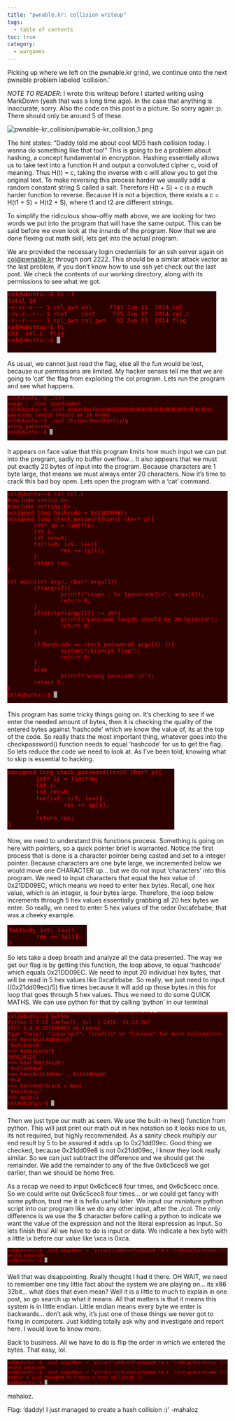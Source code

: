```yaml
---
title: "pwnable.kr: collision writeup"
tags:
  - table of contents
toc: true
category:
  - wargames
---
```



Picking up where we left on the pwnable.kr grind, we continue onto the next pwnable problem labeled ‘collision.’ 

*NOTE TO READER*: I wrote this writeup before I started writing using MarkDown
(yeah that was a long time ago). In the case that anything is inaccurate, sorry.
Also the code on this post is a picture. So sorry again :p. There should only be
around 5 of these.

![pwnable-kr_collision/pwnable-kr_collision_1.png](/assets/images/wargames/pwnable-kr_collision/pwnable-kr_collision_1.png)

The hint states: “Daddy told me about cool MD5 hash collision today. I wanna do something like that too!” This is going to be a problem about hashing, a concept fundamental in encryption. Hashing essentially allows us to take text into a function H and output a convoluted cipher c, void of meaning. Thus H(t) = c, taking the inverse with c will allow you to get the original text. To make reversing this process harder we usually add a random constant string S called a salt. Therefore H(t + S) = c is a much harder function to reverse. Because H is not a bijection, there exists a c = H(t1 + S) = H(t2 + S), where t1 and t2 are different strings.

To simplify the ridiculous show-offiy math above, we are looking for two words we put into the program that will have the same output. This can be said before we even look at the innards of the program. Now that we are done flexing out math skill, lets get into the actual program. 

We are provided the necessary login credentials for an ssh server again on col@pwnable.kr through port 2222. This should be a similar attack vector as the last problem, if you don’t know how to use ssh yet check out the last post. We check the contents of our working directory, along with its permissions to see what we got. 

![pwnable-kr_collision/pwnable-kr_collision_2.png](/assets/images/wargames/pwnable-kr_collision/pwnable-kr_collision_2.png)

As usual, we cannot just read the flag, else all the fun would be lost, because our permissions are limited. My hacker senses tell me that we are going to ‘cat’ the flag from exploiting the col program. Lets run the program and see what happens. 

![pwnable-kr_collision/pwnable-kr_collision_3.png](/assets/images/wargames/pwnable-kr_collision/pwnable-kr_collision_3.png)

It appears on face value that this program limits how much input we can put into the program, sadly no buffer overflow… It also appears that we must put exactly 20 bytes of input into the program. Because characters are 1 byte large, that means we must always enter 20 characters. Now it’s time to crack this bad boy open. Lets open the program with a ‘cat’ command. 

![pwnable-kr_collision/pwnable-kr_collision_4.png](/assets/images/wargames/pwnable-kr_collision/pwnable-kr_collision_4.png)

This program has some tricky things going on. It’s checking to see if we enter the needed amount of bytes, then it is checking the quality of the entered bytes against ‘hashcode’ which we know the value of, its at the top of the code. So really thats the most important thing, whatever goes into the checkpassword() function needs to equal ‘hashcode’ for us to get the flag. So lets reduce the code we need to look at. As I’ve been told, knowing what to skip is essential to hacking. 


![pwnable-kr_collision/pwnable-kr_collision_5.png](/assets/images/wargames/pwnable-kr_collision/pwnable-kr_collision_5.png)

Now, we need to understand this functions process. Something is going on here with pointers, so a quick pointer brief is warranted. Notice the first process that is done is a character pointer being casted and set to a integer pointer. Because characters are one byte large, we incremented below we would move one CHARACTER up… but we do not input ‘characters’ into this program. We need to input characters that equal the hex value of  0x21DD09EC, which means we need to enter hex bytes. Recall, one hex value, which is an integer, is four bytes large. Therefore, the loop below increments through 5 hex values essentially grabbing all 20 hex bytes we enter. So really, we need to enter 5 hex values of the order 0xcafebabe, that was a cheeky example.


![pwnable-kr_collision/pwnable-kr_collision_6.png](/assets/images/wargames/pwnable-kr_collision/pwnable-kr_collision_6.png)

So lets take a deep breath and analyze all the data presented. The way we get our flag is by getting this function, the loop above, to equal ‘hashcode’ which equals 0x21DD09EC. We need to input 20 individual hex bytes, that will be read in 5 hex values like 0xcafebabe. So really, we just need to input ((0x21dd09ec)/5) five times because it will add up those bytes in this for loop that goes through 5 hex values. Thus we need to do some QUICK MATHS. We can use python for that by calling ‘python’ in our terminal 

![pwnable-kr_collision/pwnable-kr_collision_7.png](/assets/images/wargames/pwnable-kr_collision/pwnable-kr_collision_7.png)

Then we just type our math as seen. We use the built-in hex() function from python. This will just print our math out in hex notation so it looks nice to us, its not required, but highly recommended. As a sanity check multiply our end result by 5 to be assured it adds up to 0x21dd09ec. Good thing we checked, because 0x21dd09e8 is not  0x21dd09ec, I know they look really similar. So we can just subtract the difference and we should get the remainder. We add the remainder to any of the five 0x6c5cec8 we got earlier, than we should be home free.

As a recap we need to input  0x6c5cec8 four times, and 0x6c5cecc once. So we could write out  0x6c5cec8 four times… or we could get fancy with some python, trust me it is hella useful later. We input our miniature python script into our program like we do any other input, after the ./col. The only difference is we use the $ character before calling a python to indicate we want the value of the expression and not the literal expression as input. So lets finish this! All we have to do is input or data. We indicate a hex byte with a little \x before our value like \xca is 0xca.


![pwnable-kr_collision/pwnable-kr_collision_8.png](/assets/images/wargames/pwnable-kr_collision/pwnable-kr_collision_8.png)

Well that was disappointing. Really thought I had it there. OH WAIT, we need to remember one tiny little fact about the system we are playing on… its x86 32bit… what does that even mean? Well it is a little to much to explain in one post, so go search up what it means. All that matters is that it means this system is in little endian. Little endian means every byte we enter is backwards… don’t ask why, it’s just one of those things we never got to fixing in computers. Just kidding totally ask why and investigate and report here. I would love to know more. 

Back to business. All we have to do is flip the order in which we entered the bytes. That easy, lol. 


![pwnable-kr_collision/pwnable-kr_collision_9.png](/assets/images/wargames/pwnable-kr_collision/pwnable-kr_collision_9.png)

mahaloz.

Flag: ‘daddy! I just managed to create a hash collision :)’
-mahaloz
